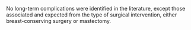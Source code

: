 No long-term complications were identified in the literature, except those associated and expected from the type of surgical intervention, either breast-conserving surgery or mastectomy.